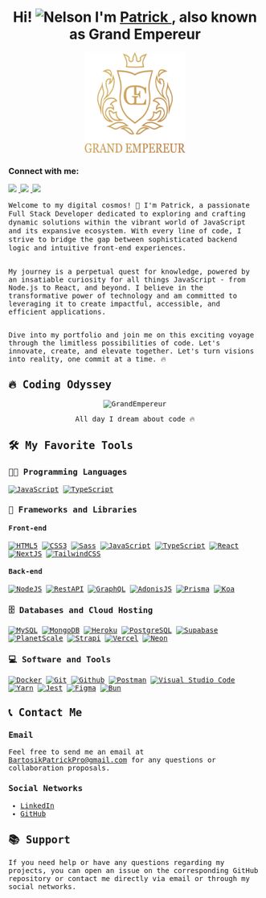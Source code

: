<h1 align="center">Hi! <img src="https://media.giphy.com/media/hvRJCLFzcasrR4ia7z/giphy.gif" width="30" alt="Nelson"> I'm <a href="https://github.com/nelsonmurua913/" color="white" target="_blank">Patrick </a>, also known as Grand Empereur</h1>

<p align="center">
  <img src="./img/logoGE-principal.svg" alt="GitHub Profile" width="200" height="200">
</p>

**<h3 align="left">Connect with me:</h3>** 
<p align="left">
	<a href="https://www.linkedin.com/in/patrick-bartosik/" target="_blank">
		<img src="https://img.shields.io/badge/LinkedIn-0077B5?logo=linkedin&logoColor=white" height="28" style="margin-right: 4px">
	</a> 
	<a href="https://github.com/GrandEmpereur" target="_blank">
		<img src="https://img.shields.io/badge/GitHub-100000?style=for-the-badge&logo=github&logoColor=white" height="28" style="margin-right: 4px">
	</a>
	<a href="BartosikPatrickPro@gmail.com" target="_blank">
		<img src="https://img.shields.io/badge/Gmail-D14836?style=for-the-badge&logo=gmail&logoColor=white" height="28" style="margin-right: 4px">
	</a>
</p>

<samp>
Welcome to my digital cosmos! 🌌 I'm Patrick, a passionate Full Stack Developer dedicated to exploring and crafting dynamic solutions within the vibrant world of JavaScript and its expansive ecosystem. With every line of code, I strive to bridge the gap between sophisticated backend logic and intuitive front-end experiences.
<br><br>

My journey is a perpetual quest for knowledge, powered by an insatiable curiosity for all things JavaScript - from Node.js to React, and beyond. I believe in the transformative power of technology and am committed to leveraging it to create impactful, accessible, and efficient applications.
<br><br>

Dive into my portfolio and join me on this exciting voyage through the limitless possibilities of code. Let's innovate, create, and elevate together. Let's turn visions into reality, one commit at a time. 🔥
</samp>

## 🔥 Coding Odyssey

<p align="center">
	<img align="center" src="https://github-readme-streak-stats.herokuapp.com?user=GrandEmpereur&theme=tokyonight_duo&hide_border=true" alt="GrandEmpereur" />
  <p align="center"> All day I dream about code 🔥 </p>
</p>

## 🛠️ My Favorite Tools

### 👨‍💻 Programming Languages

<p>
    <a href=""><img alt="JavaScript" src="https://img.shields.io/badge/JavaScript%20-%23F7DF1E.svg?logo=javascript&logoColor=black"></a>
    <a href="#"><img alt="TypeScript" src="https://badges.aleen42.com/src/typescript.svg"></a>
</p>

### 🧰 Frameworks and Libraries

#### Front-end

<p>
    <a href="#"><img alt="HTML5" src="https://img.shields.io/badge/HTML5-%23E34F26.svg?logo=html5&logoColor=white"></a>
    <a href="#"><img alt="CSS3" src="https://img.shields.io/badge/CSS3-%231572B6.svg?logo=css3&logoColor=white"></a>
    <a href="#"><img alt="Sass" src="https://img.shields.io/badge/Sass-CC6699.svg?logo=sass&logoColor=white"></a>
    <a href="#"><img alt="JavaScript" src="https://img.shields.io/badge/JavaScript-%23F7DF1E.svg?logo=javascript&logoColor=black"></a>
    <a href="#"><img alt="TypeScript" src="https://badges.aleen42.com/src/typescript.svg"></a>
    <a href="#"><img alt="React" src="https://badges.aleen42.com/src/react.svg"></a>
    <a href="#"><img alt="NextJS" src="https://img.shields.io/badge/Next.js-%23000000.svg?style=flat&logo=next.js&logoColor=white"></a>
    <a href="#"><img alt="TailwindCSS" src="https://badges.aleen42.com/src/tailwindcss.svg"></a>
</p>

#### Back-end

<p>  
    <a href="#"><img alt="NodeJS" src="https://img.shields.io/badge/Node.js-%2343853D.svg?logo=node.js&logoColor=white"></a>
    <a href="#"><img alt="RestAPI" src="https://img.shields.io/badge/RestAPI-%231572B6.svg?logo=restapi&logoColor=white"></a>
    <a href="#"><img alt="GraphQL" src="https://img.shields.io/badge/GraphQL-%23E10098.svg?logo=graphql&logoColor=white"></a>
    <a href="#"><img alt="AdonisJS" src="https://img.shields.io/badge/AdonisJS-%23FFF.svg?logo=adonisjs&logoColor=black"></a>
    <a href="#"><img alt="Prisma" src="https://img.shields.io/badge/Prisma-%232D3748.svg?logo=prisma&logoColor=white"></a>
    <a href="#"><img alt="Koa" src="https://img.shields.io/badge/Koa-%23333333.svg?logo=koa&logoColor=white"></a>
</p>


### 🗄️ Databases and Cloud Hosting

<p>
    <a href="#"><img alt="MySQL" src="https://img.shields.io/badge/MySQL-%2300f.svg?logo=mysql&logoColor=white"></a>
    <a href="#"><img alt="MongoDB" src="https://img.shields.io/badge/MongoDB-%234ea94b.svg?logo=mongodb&logoColor=white"></a>
    <a href="#"><img alt="Heroku" src="https://img.shields.io/badge/Heroku%20-%23430098.svg?logo=heroku&logoColor=white"></a>
    <a href="#"><img alt="PostgreSQL" src="https://img.shields.io/badge/PostgreSQL-%23336791.svg?logo=postgresql&logoColor=white"></a>
    <a href="#"><img alt="Supabase" src="https://img.shields.io/badge/Supabase-%2343853D.svg?logo=supabase&logoColor=white"></a>
    <a href="#"><img alt="PlanetScale" src="https://img.shields.io/badge/PlanetScale-%23000000.svg?logo=planetscale&logoColor=white"></a>
    <a href="#"><img alt="Strapi" src="https://img.shields.io/badge/Strapi-%238C4BF1.svg?logo=strapi&logoColor=white"></a>
    <a href="#"><img alt="Vercel" src="https://img.shields.io/badge/Vercel-%23000000.svg?logo=vercel&logoColor=white"></a>
    <a href="#"><img alt="Neon" src="https://img.shields.io/badge/Neon-%23000.svg?style=flat&logo=appveyor&logoColor=green"></a>

</p>


### 💻 Software and Tools

<p>
    <a href="#"><img alt="Docker" src="https://badges.aleen42.com/src/docker.svg"></a>
    <a href="#"><img alt="Git" src="https://img.shields.io/badge/Git%20-%23F05033.svg?logo=git&logoColor=white"></a>
    <a href="#"><img alt="Github" src="https://badges.aleen42.com/src/github.svg"></a>
    <a href="#"><img alt="Postman" src="https://img.shields.io/badge/Postman-FF6C37?logo=postman&logoColor=white"></a>
    <a href="#"><img alt="Visual Studio Code" src="https://img.shields.io/badge/Visual%20Studio%20Code-0078d7.svg?logo=visual-studio-code&logoColor=white"></a>
    <a href="#"><img alt="Yarn" src="https://img.shields.io/badge/Yarn-2C8EBB?logo=yarn&logoColor=white"></a>
    <a href="#"><img alt="Jest" src="https://img.shields.io/badge/Jest-C21325?logo=jest&logoColor=white"></a>
    <a href="#"><img alt="Figma" src="https://img.shields.io/badge/Figma-black?logo=figma&logoColor=white"></a>
    <a href="#"><img alt="Bun" src="https://img.shields.io/badge/Bun-black"></a>
</p>

## 📞 Contact Me

### Email
Feel free to send me an email at [BartosikPatrickPro@gmail.com](mailto:BartosikPatrickPro@gmail.com) for any questions or collaboration proposals.

### Social Networks
- [LinkedIn](https://www.linkedin.com/in/patrick-bartosik/)
- [GitHub](https://github.com/GrandEmpereur)

## 📚 Support
If you need help or have any questions regarding my projects, you can open an issue on the corresponding GitHub repository or contact me directly via email or through my social networks.
